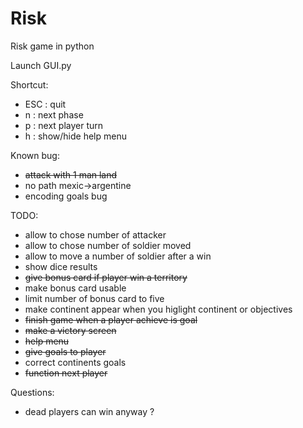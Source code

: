 # Risk
Risk game in python

Launch GUI.py

Shortcut:
<ul>
<li>ESC : quit</li>
<li>n : next phase</li>
<li>p : next player turn</li>
<li>h : show/hide help menu</li>
</ul>

Known bug:
<ul>
<li><del>attack with 1 man land</del></li>
<li>no path mexic->argentine</li>
<li>encoding goals bug</li>
</ul>

TODO:
<ul>
<li>allow to chose number of attacker</li>
<li>allow to chose number of soldier moved</li>
<li>allow to move a number of soldier after a win</li>
<li>show dice results</li>
<del><li>give bonus card if player win a territory</li></del>
<li>make bonus card usable</li>
<li>limit number of bonus card to five</li>
<li>make continent appear when you higlight continent or objectives</li>
<li><del>finish game when a player achieve is goal</del></li>
<li><del>make a victory screen</del></li>
<li><del>help menu</del></li>
<del><li>give goals to player</li></del>
<li>correct continents goals</li>
<li><del>function next player</del></li>
</ul>

Questions:
<ul>
<li>dead players can win anyway ?</li>
</ul>
